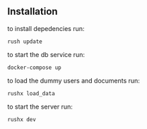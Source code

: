 ## Installation 

to install depedencies run:

```
rush update
```

to start the db service run:

```
docker-compose up
```
to load the dummy users  and documents run:

```
rushx load_data
```

to start the server run:

```
rushx dev
```